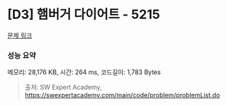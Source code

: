 # [D3] 햄버거 다이어트 - 5215 

[문제 링크](https://swexpertacademy.com/main/code/problem/problemDetail.do?contestProbId=AWT-lPB6dHUDFAVT) 

### 성능 요약

메모리: 28,176 KB, 시간: 264 ms, 코드길이: 1,783 Bytes



> 출처: SW Expert Academy, https://swexpertacademy.com/main/code/problem/problemList.do